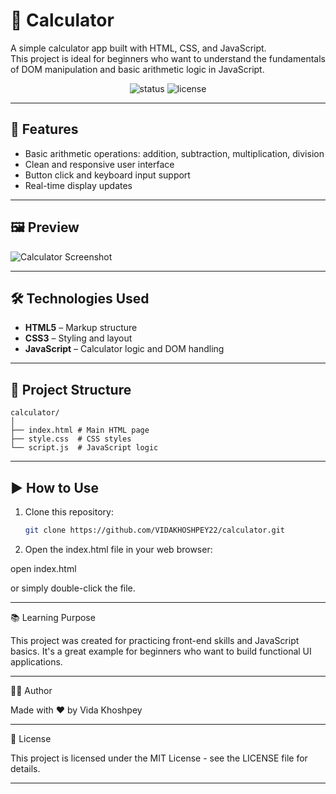 # 🧮 Calculator

A simple calculator app built with HTML, CSS, and JavaScript.  
This project is ideal for beginners who want to understand the fundamentals of DOM manipulation and basic arithmetic logic in JavaScript.

<div align="center">
  <img src="https://img.shields.io/badge/Status-Completed-brightgreen?style=flat-square" alt="status"/>
  <img src="https://img.shields.io/badge/License-MIT-blue?style=flat-square" alt="license"/>
</div>

---

## 🚀 Features

- Basic arithmetic operations: addition, subtraction, multiplication, division  
- Clean and responsive user interface  
- Button click and keyboard input support  
- Real-time display updates

---

## 🖼️ Preview

![Calculator Screenshot](preview.png)

---

## 🛠️ Technologies Used

- **HTML5** – Markup structure  
- **CSS3** – Styling and layout  
- **JavaScript** – Calculator logic and DOM handling

---

## 📁 Project Structure

```text 
calculator/
│
├── index.html # Main HTML page
├── style.css  # CSS styles
└── script.js  # JavaScript logic
```

---

## ▶️ How to Use

1. Clone this repository:
   ```bash
   git clone https://github.com/VIDAKHOSHPEY22/calculator.git

2. Open the index.html file in your web browser:

open index.html

or simply double-click the file.




---

📚 Learning Purpose

This project was created for practicing front-end skills and JavaScript basics.
It's a great example for beginners who want to build functional UI applications.


---

🙋‍♀️ Author

Made with ❤️ by Vida Khoshpey


---

📄 License

This project is licensed under the MIT License - see the LICENSE file for details.

---

